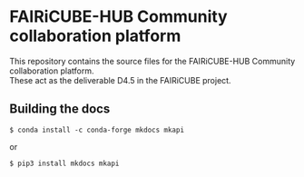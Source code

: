 # FAIRiCUBE-HUB Community collaboration platform

This repository contains the source files for the FAIRiCUBE-HUB Community collaboration platform.<br>
These act as the deliverable D4.5 in the FAIRiCUBE project.

## Building the docs

    $ conda install -c conda-forge mkdocs mkapi
or

    $ pip3 install mkdocs mkapi
